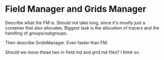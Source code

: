 # Field Manager and Grids Manager

Describe what the FM is. Should not take long, since it's mostly just
a container that also allocates. Biggest task is the allocation of
tracers and the handling of groups/subgroups.

Then describe GridsManager. Even faster than FM.

Should we move these two in field.md and grid.md files? I think so.

